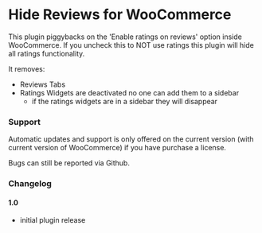 # Hide Reviews for WooCommerce

This plugin piggybacks on the 'Enable ratings on reviews' option inside WooCommerce. If you uncheck this to NOT use ratings this plugin will hide all ratings functionality.

It removes:

- Reviews Tabs
- Ratings Widgets are deactivated no one can add them to a sidebar
	- if the ratings widgets are in a sidebar they will disappear

### Support

Automatic updates and support is only offered on the current version (with current version of WooCommerce) if you have purchase a license.

Bugs can still be reported via Github.

### Changelog

#### 1.0

- initial plugin release

